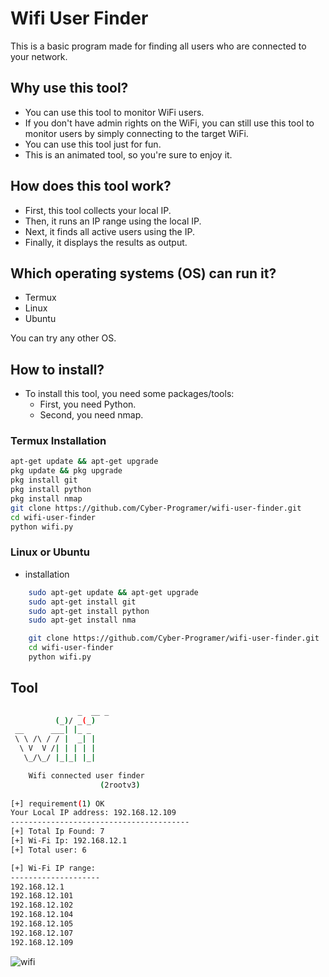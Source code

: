 # Wifi User Finder

This is a basic program made for finding all users who are connected to your network.

## Why use this tool?
- You can use this tool to monitor WiFi users.
- If you don't have admin rights on the WiFi, you can still use this tool to monitor users by simply connecting to the target WiFi.
- You can use this tool just for fun.
- This is an animated tool, so you're sure to enjoy it.

## How does this tool work?
- First, this tool collects your local IP.
- Then, it runs an IP range using the local IP.
- Next, it finds all active users using the IP.
- Finally, it displays the results as output.

## Which operating systems (OS) can run it?
- Termux
- Linux
- Ubuntu

You can try any other OS.

## How to install?
- To install this tool, you need some packages/tools:
  - First, you need Python.
  - Second, you need nmap.

### Termux Installation
```bash
apt-get update && apt-get upgrade
pkg update && pkg upgrade
pkg install git
pkg install python
pkg install nmap
git clone https://github.com/Cyber-Programer/wifi-user-finder.git
cd wifi-user-finder
python wifi.py
```
### Linux or Ubuntu
- installation

```bash
    sudo apt-get update && apt-get upgrade
    sudo apt-get install git
    sudo apt-get install python
    sudo apt-get install nma
```
```bash
    git clone https://github.com/Cyber-Programer/wifi-user-finder.git
    cd wifi-user-finder
    python wifi.py
```

## Tool 
```bash
               _  __ _
          (_)/ _(_)
 __      ___| |_ _
 \ \ /\ / / |  _| |
  \ V  V /| | | | |
   \_/\_/ |_|_| |_|

    Wifi connected user finder
                    (2rootv3)
                    
[+] requirement(1) OK
Your Local IP address: 192.168.12.109
----------------------------------------
[+] Total Ip Found: 7
[+] Wi-Fi Ip: 192.168.12.1
[+] Total user: 6

[+] Wi-Fi IP range:
--------------------
192.168.12.1
192.168.12.101
192.168.12.102
192.168.12.104
192.168.12.105
192.168.12.107
192.168.12.109
```
![wifi](https://github.com/Cyber-Programer/wifi-user-finder/assets/125746506/608deff9-fae6-4879-add6-f1d76e6eafb7)


